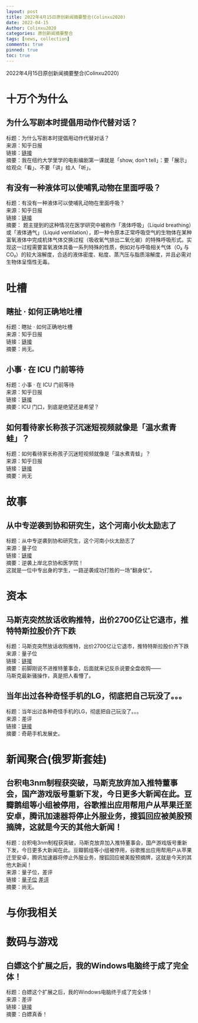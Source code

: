 ```yaml
---
layout: post
title: 2022年4月15日原创新闻摘要整合(Colinxu2020)
date: 2022-04-15
Author: Colinxu2020
categories: 原创新闻摘要整合
tags: [news, collection]
comments: true
pinned: true
toc: true
--- 
```


2022年4月15日原创新闻摘要整合(Colinxu2020)
<!-- more -->

# 十万个为什么

## 为什么写剧本时提倡用动作代替对话？
标题：为什么写剧本时提倡用动作代替对话？<br>
来源：知乎日报<br>
链接：[链接](http://daily.zhihu.com/story/9747517)<br>
摘要：我在纽约大学里学的电影编剧第一课就是「show, don’t tell」：要「展示」给观众「看」、不要「讲」给人「听」。


## 有没有一种液体可以使哺乳动物在里面呼吸？
标题：有没有一种液体可以使哺乳动物在里面呼吸？<br>
来源：知乎日报<br>
链接：[链接](http://daily.zhihu.com/story/9747631)<br>
摘要：
题主提到的这种情况在医学研究中被称作「液体呼吸」（Liquid breathing）或「液体通气」（Liquid ventilation），即一种令原本正常呼吸空气的生物体在某种富氧液体中完成机体气体交换过程（吸收氧气排出二氧化碳）的特殊呼吸形式。实现这一过程需要富氧液体具备一系列特殊的性质，例如对与呼吸相关气体（O₂ 与 CO₂）的较大溶解度，合适的液体密度、粘度、蒸汽压与脂质溶解度，并且必需对生物体呈惰性无毒。

# 吐槽

## 瞎扯 · 如何正确地吐槽
标题：瞎扯 · 如何正确地吐槽<br>
来源：知乎日报<br>
链接：[链接](http://daily.zhihu.com/story/9747570)<br>
摘要：尚无。

## 小事 · 在 ICU 门前等待
标题：小事 · 在 ICU 门前等待<br>
来源：知乎日报<br>
链接：[链接](http://daily.zhihu.com/story/9747607)<br>
摘要：ICU 门口，到底是绝望还是希望？

## 如何看待家长称孩子沉迷短视频就像是「温水煮青蛙」？
标题：如何看待家长称孩子沉迷短视频就像是「温水煮青蛙」？<br>
来源：知乎日报<br>
链接：[链接](http://daily.zhihu.com/story/9747598)<br>
摘要：尚无
 
# 故事
 
## 从中专逆袭到协和研究生，这个河南小伙太励志了
标题：从中专逆袭到协和研究生，这个河南小伙太励志了<br>
来源：量子位<br>
链接：[链接](http://mp.weixin.qq.com/s?__biz=MzIzNjc1NzUzMw==&mid=2247618762&idx=1&sn=bf412c5b35d70eaab768b41cbb07ae81&chksm=e8d1a7b8dfa62eae7bfdbd14becf892922965841fdc9cb3a720bc3cc3c8110a8c4e2d8717e96)<br>
摘要：逆袭上岸北京协和医学院！<br>
这就是一位中专出身的学生，一路逆袭成功打胜的一场“翻身仗”。
 
# 资本

## 马斯克突然放话收购推特，出价2700亿让它退市，推特特斯拉股价齐下跌
标题：马斯克突然放话收购推特，出价2700亿让它退市，推特特斯拉股价齐下跌<br>
来源：量子位<br>
链接：[链接](http://mp.weixin.qq.com/s?__biz=MzIzNjc1NzUzMw==&mid=2247618762&idx=3&sn=1e1598ec060b38791316e5f18cf4c1f4&chksm=e8d1a7b8dfa62eaef83912acc9a8b150b5ac74d42f21a65713761d03b8ff530477c723d0c3ca)<br>
摘要：前脚刚说不进推特董事会，后面就来记反杀说要全盘收购——<br>
马斯克最新骚操作，真是把人看懵了。

## 当年出过各种奇怪手机的LG，彻底把自己玩没了。。。
标题：当年出过各种奇怪手机的LG，彻底把自己玩没了。。。<br>
来源：差评<br>
链接：[链接](http://mp.weixin.qq.com/s?__biz=MzA5NDc1NzQ4MA==&mid=2654016463&idx=2&sn=19e06cf4b5da33f724f06d06275c4057&chksm=8b8c04c8bcfb8dde172225ac7421ae63fa1c9f3f3c5b6d0ee30a3cb40ac01410b770596b926a)<br>
摘要：奇葩手机发展史。

# 新闻聚合(俄罗斯套娃)

## 台积电3nm制程获突破，马斯克放弃加入推特董事会，国产游戏版号重新下发，今日更多大新闻在此。豆瓣鹅组等小组被停用，谷歌推出应用帮用户从苹果迁至安卓，腾讯加速器将停止外服业务，搜狐回应被美股预摘牌，这就是今天的其他大新闻！
标题：台积电3nm制程获突破，马斯克放弃加入推特董事会，国产游戏版号重新下发，今日更多大新闻在此。豆瓣鹅组等小组被停用，谷歌推出应用帮用户从苹果迁至安卓，腾讯加速器将停止外服业务，搜狐回应被美股预摘牌，这就是今天的其他大新闻！<br>
来源：量子位，差评<br>
链接：[量子位](http://mp.weixin.qq.com/s?__biz=MzIzNjc1NzUzMw==&mid=2247618762&idx=5&sn=1288e1e7a51d825d5c3ec8d06990ef0c&chksm=e8d1a7b8dfa62eae6e86525e8f26f3c6a5029aa2fd2d073bb7d29b24d6f1cc3d3650d817720d) [差评](http://mp.weixin.qq.com/s?__biz=MzA5NDc1NzQ4MA==&mid=2654016463&idx=6&sn=f105894eb81140472800073021dee3a3&chksm=8b8c04c8bcfb8dde5b50b67b224c89b35c956b95bce7c785826c8fc1a95213c7287f02ece58e#rd)<br>
摘要：尚无。

# 与你我相关

# 数码与游戏

## 白嫖这个扩展之后，我的Windows电脑终于成了完全体！
标题：白嫖这个扩展之后，我的Windows电脑终于成了完全体！<br>
来源：差评<br>
链接：[链接](http://mp.weixin.qq.com/s?__biz=MzA5NDc1NzQ4MA==&mid=2654016463&idx=3&sn=142eca0ce561c660e6b98dc40d242fd4&chksm=8b8c04c8bcfb8dde15a42af5a4914ca1cb3994cd8ba7bb84b36788dc1225d2bf4c6237595b0e)<br>
摘要：白嫖真香！
 